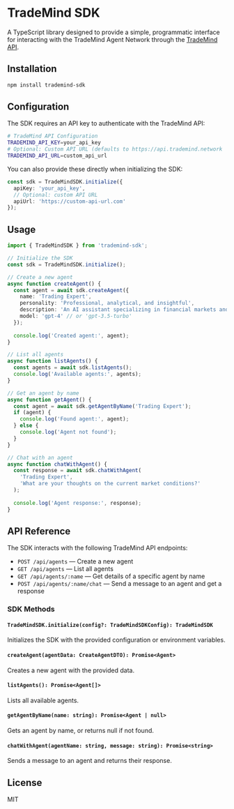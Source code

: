 # TradeMind SDK

A TypeScript library designed to provide a simple, programmatic interface for interacting with the TradeMind Agent Network through the [TradeMind API](https://docs.trademind.network/developer-guide/trade-mind-api).

## Installation

```bash
npm install trademind-sdk
```

## Configuration

The SDK requires an API key to authenticate with the TradeMind API:

```bash
# TradeMind API Configuration
TRADEMIND_API_KEY=your_api_key
# Optional: Custom API URL (defaults to https://api.trademind.network
TRADEMIND_API_URL=custom_api_url
```

You can also provide these directly when initializing the SDK:

```typescript
const sdk = TradeMindSDK.initialize({
  apiKey: 'your_api_key',
  // Optional: custom API URL
  apiUrl: 'https://custom-api-url.com'
});
```

## Usage

```typescript
import { TradeMindSDK } from 'trademind-sdk';

// Initialize the SDK
const sdk = TradeMindSDK.initialize();

// Create a new agent
async function createAgent() {
  const agent = await sdk.createAgent({
    name: 'Trading Expert',
    personality: 'Professional, analytical, and insightful',
    description: 'An AI assistant specializing in financial markets and trading strategies',
    model: 'gpt-4' // or 'gpt-3.5-turbo'
  });
  
  console.log('Created agent:', agent);
}

// List all agents
async function listAgents() {
  const agents = await sdk.listAgents();
  console.log('Available agents:', agents);
}

// Get an agent by name
async function getAgent() {
  const agent = await sdk.getAgentByName('Trading Expert');
  if (agent) {
    console.log('Found agent:', agent);
  } else {
    console.log('Agent not found');
  }
}

// Chat with an agent
async function chatWithAgent() {
  const response = await sdk.chatWithAgent(
    'Trading Expert', 
    'What are your thoughts on the current market conditions?'
  );
  
  console.log('Agent response:', response);
}
```

## API Reference

The SDK interacts with the following TradeMind API endpoints:

- `POST /api/agents` — Create a new agent
- `GET /api/agents` — List all agents
- `GET /api/agents/:name` — Get details of a specific agent by name
- `POST /api/agents/:name/chat` — Send a message to an agent and get a response

### SDK Methods

#### `TradeMindSDK.initialize(config?: TradeMindSDKConfig): TradeMindSDK`

Initializes the SDK with the provided configuration or environment variables.

#### `createAgent(agentData: CreateAgentDTO): Promise<Agent>`

Creates a new agent with the provided data.

#### `listAgents(): Promise<Agent[]>`

Lists all available agents.

#### `getAgentByName(name: string): Promise<Agent | null>`

Gets an agent by name, or returns null if not found.

#### `chatWithAgent(agentName: string, message: string): Promise<string>`

Sends a message to an agent and returns their response.

## License

MIT 
